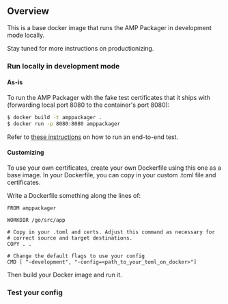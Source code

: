 ## Overview

This is a base docker image that runs the AMP Packager in development
mode locally.

Stay tuned for more instructions on productionizing.

### Run locally in development mode

#### As-is

To run the AMP Packager with the fake test certificates that it ships
with (forwarding local port 8080 to the container's port 8080):

```sh
$ docker build -t amppackager .
$ docker run -p 8080:8080 amppackager
```

Refer to [these instructions](../README.md#test-your-config) on how to run an
end-to-end test.

#### Customizing

To use your own certificates, create your own Dockerfile using this
one as a base image. In your Dockerfile, you can copy in your custom
.toml file and certificates.

Write a Dockerfile something along the lines of:

```
FROM amppackager

WORKDIR /go/src/app

# Copy in your .toml and certs. Adjust this command as necessary for
# correct source and target destinations.
COPY . .

# Change the default flags to use your config
CMD [ "-development", "-config=<path_to_your_toml_on_docker>"]

```

Then build your Docker image and run it.

### Test your config

